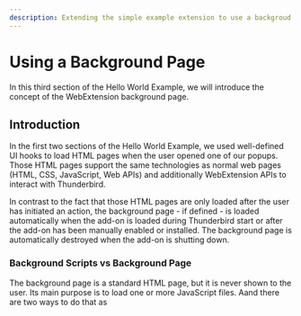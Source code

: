 ```yaml
---
description: Extending the simple example extension to use a backgroud page.
---
```


# Using a Background Page

In this third section of the Hello World Example, we will introduce the concept of the WebExtension background page.

## Introduction

In the first two sections of the Hello World Example, we used well-defined UI hooks to load HTML pages when the user opened one of our popups. Those HTML pages support the same technologies as normal web pages (HTML, CSS, JavaScript, Web APIs) and additionally WebExtension APIs to interact with Thunderbird. 

In contrast to the fact that those HTML pages are only loaded after the user has initiated an action, the background page - if defined - is loaded automatically when the add-on is loaded during Thunderbird start or after the add-on has been manually enabled or installed. The background page is automatically destroyed when the add-on is shutting down.

### Background Scripts vs Background Page

The background page is a standard HTML page, but it is never shown to the user. Its main purpose is to load one or more JavaScript files. Aand there are two ways to do that as 
